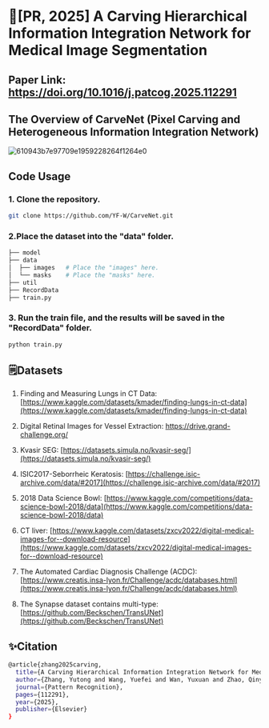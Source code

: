 # 🎉[PR, 2025] A Carving Hierarchical Information Integration Network for Medical Image Segmentation

## Paper Link: https://doi.org/10.1016/j.patcog.2025.112291

## The Overview of CarveNet (Pixel Carving and Heterogeneous Information Integration Network)

![610943b7e97709e1959228264f1264e0](https://github.com/user-attachments/assets/60c3189b-aa70-40f6-969c-9a0bd8b5fa42)

## Code Usage
### 1. Clone the repository.
```bash
git clone https://github.com/YF-W/CarveNet.git
```
### 2.Place the dataset into the "data" folder.

```bash
├── model
├── data
│  ├── images   # Place the "images" here.
│  └── masks    # Place the "masks" here.
├── util
├── RecordData
├── train.py

```
### 3. Run the train file, and the results will be saved in the "RecordData" folder.
```Python
python train.py
```

## 🗒Datasets

1. Finding and Measuring Lungs in CT Data: [https://www.kaggle.com/datasets/kmader/finding-lungs-in-ct-data](https://www.kaggle.com/datasets/kmader/finding-lungs-in-ct-data)

2. Digital Retinal Images for Vessel Extraction: [https://drive.grand-challenge.org/ ](https://drive.grand-challenge.org/ )

3. Kvasir SEG: [https://datasets.simula.no/kvasir-seg/](https://datasets.simula.no/kvasir-seg/)

4. ISIC2017-Seborrheic Keratosis: [https://challenge.isic-archive.com/data/#2017](https://challenge.isic-archive.com/data/#2017)

5. 2018 Data Science Bowl: [https://www.kaggle.com/competitions/data-science-bowl-2018/data](https://www.kaggle.com/competitions/data-science-bowl-2018/data)

6. CT liver: [https://www.kaggle.com/datasets/zxcv2022/digital-medical-images-for--download-resource](https://www.kaggle.com/datasets/zxcv2022/digital-medical-images-for--download-resource)

7. The Automated Cardiac Diagnosis Challenge (ACDC): [https://www.creatis.insa-lyon.fr/Challenge/acdc/databases.html](https://www.creatis.insa-lyon.fr/Challenge/acdc/databases.html)

8. The Synapse dataset contains multi-type: [https://github.com/Beckschen/TransUNet](https://github.com/Beckschen/TransUNet)

## ✨Citation

```bash
@article{zhang2025carving,
  title={A Carving Hierarchical Information Integration Network for Medical Image Segmentation},
  author={Zhang, Yutong and Wang, Yuefei and Wan, Yuxuan and Zhao, Qinyu and Zhao, Liangyan and Li, Binxiong and Zhang, Li and Chen, Zhixuan},
  journal={Pattern Recognition},
  pages={112291},
  year={2025},
  publisher={Elsevier}
}

